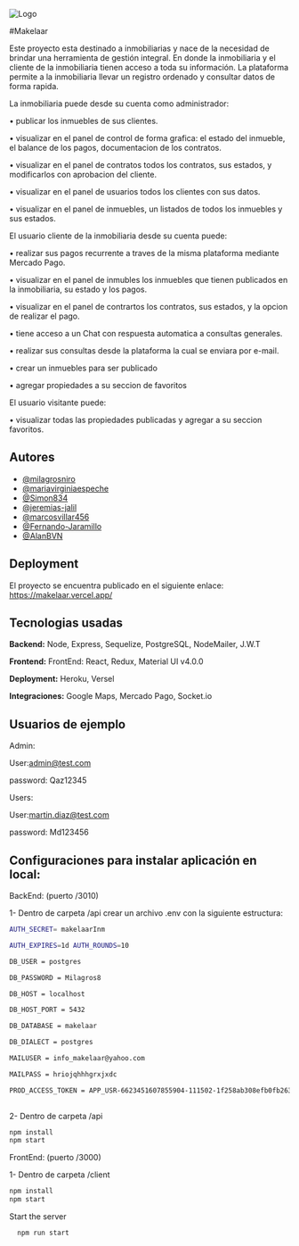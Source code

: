 ![Logo](https://lh3.googleusercontent.com/tnl6F4_wYoxSaubriLfxOCTb-6CGbn04h9zoNiUQfafNkuLsBXJOgMqFF6hsaBpJS7u1WOQ=s170)


#Makelaar

Este proyecto  esta destinado a inmobiliarias y nace de la necesidad de brindar  una herramienta de gestión integral. En donde la inmobiliaria y el cliente de la inmobiliaria tienen acceso a toda su información.
La plataforma  permite a la inmobiliaria llevar un registro ordenado y consultar datos de forma rapida.

La inmobiliaria puede desde su cuenta como administrador:

• publicar los inmuebles de sus clientes.

• visualizar en el panel de control de forma grafica: el estado del inmueble, el balance de los pagos, documentacion de los contratos.

• visualizar en el panel de contratos todos los contratos, sus estados, y modificarlos con aprobacion del cliente.

• visualizar en el panel de usuarios todos los clientes con sus datos.

• visualizar en el panel de inmuebles, un listados de todos los inmuebles y sus estados.


El usuario cliente de la inmobiliaria desde su cuenta puede:

• realizar sus pagos recurrente a traves de la misma plataforma mediante Mercado Pago. 

• visualizar en el panel de inmubles los inmuebles que tienen publicados en la inmobiliaria, su estado y los pagos.

• visualizar en el panel de contrartos los contratos, sus estados, y la opcion de realizar el pago.

• tiene acceso a un Chat con respuesta automatica a consultas generales.

• realizar sus consultas desde la plataforma la cual se enviara por e-mail.

• crear un inmuebles para ser publicado

• agregar propiedades a su seccion de favoritos


El usuario visitante puede:

• visualizar todas las propiedades publicadas y agregar a su seccion favoritos.



## Autores

- [@milagrosniro](https://github.com/milagrosniro)
- [@mariavirginiaespeche](https://github.com/mariavirginiaespeche)
- [@Simon834](https://github.com/Simon834)
- [@jeremias-jalil](https://github.com/jeremias-jalil)
- [@marcosvillar456](https://github.com/marcosvillar456)
- [@Fernando-Jaramillo](https://github.com/Fernando-Jaramillo)
- [@AlanBVN](https://github.com/AlanBVN)




  
## Deployment

El proyecto se encuentra publicado en el siguiente enlace: https://makelaar.vercel.app/

  
## Tecnologias usadas

**Backend:** Node, Express, Sequelize, PostgreSQL, NodeMailer, J.W.T

**Frontend:** FrontEnd: React, Redux, Material UI v4.0.0

**Deployment:** Heroku, Versel

**Integraciones:** Google Maps, Mercado Pago, Socket.io


## Usuarios de ejemplo

Admin:

User:admin@test.com

password: Qaz12345

Users:

User:martin.diaz@test.com

password: Md123456



## Configuraciones para instalar aplicación en local:

BackEnd: (puerto /3010) 


 1- Dentro de carpeta /api crear un archivo .env con la siguiente estructura:
```bash
AUTH_SECRET= makelaarInm

AUTH_EXPIRES=1d AUTH_ROUNDS=10

DB_USER = postgres 

DB_PASSWORD = Milagros8 

DB_HOST = localhost 

DB_HOST_PORT = 5432 

DB_DATABASE = makelaar 

DB_DIALECT = postgres

MAILUSER = info_makelaar@yahoo.com 

MAILPASS = hriojqhhhgrxjxdc

PROD_ACCESS_TOKEN = APP_USR-6623451607855904-111502-1f258ab308efb0fb26345a2912a3cfa5-672708410
  
```

2- Dentro de carpeta /api

```bash
npm install
npm start
```

FrontEnd: (puerto /3000)

1- Dentro de carpeta /client

```bash
npm install
npm start
```

Start the server

```bash
  npm run start
```

  


